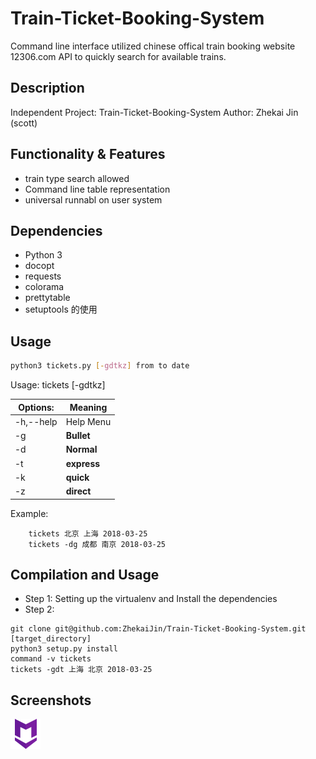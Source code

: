 # Train-Ticket-Booking-System
Command line interface utilized chinese offical train booking website 12306.com API to quickly search for available trains.

## Description ##

Independent Project: Train-Ticket-Booking-System
Author: Zhekai Jin (scott)

## Functionality & Features ##
* train type search allowed 
* Command line table representation
* universal runnabl on user system

## Dependencies ##
* Python 3 
* docopt
* requests
* colorama
* prettytable 
* setuptools 的使用


## Usage ##
```bash
python3 tickets.py [-gdtkz] from to date
```
Usage:
    tickets [-gdtkz] <from> <to> <date>


Options: | Meaning 
--- | --- 
-h,--help  | Help Menu 
-g | **Bullet**
-d | **Normal**
-t  | **express**
-k  | **quick**
-z  | **direct**

Example:

```
    tickets 北京 上海 2018-03-25   
    tickets -dg 成都 南京 2018-03-25
```


## Compilation and Usage ##
* Step 1: Setting up the virtualenv and Install the dependencies
* Step 2: 
```
git clone git@github.com:ZhekaiJin/Train-Ticket-Booking-System.git [target_directory]
python3 setup.py install
command -v tickets
tickets -gdt 上海 北京 2018-03-25
```
## Screenshots ##
![screenshots](https://github.com/adam-p/markdown-here/raw/master/src/common/images/icon48.png "screenshot")

